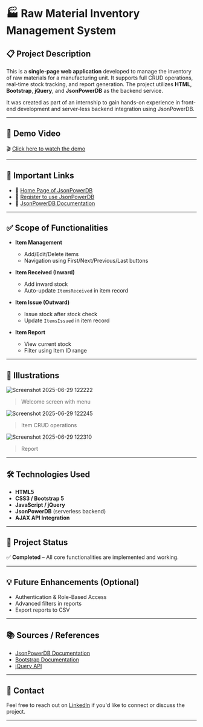 # 🏭 Raw Material Inventory Management System

## 📋 Project Description

This is a **single-page web application** developed to manage the inventory of raw materials for a manufacturing unit. It supports full CRUD operations, real-time stock tracking, and report generation. The project utilizes **HTML**, **Bootstrap**, **jQuery**, and **JsonPowerDB** as the backend service.

It was created as part of an internship to gain hands-on experience in front-end development and server-less backend integration using JsonPowerDB.

---

## 🎥 Demo Video

🎬 [Click here to watch the demo](https://www.loom.com/share/7a68f0b6a6424a1ea669a5c9a0def7e1?sid=6373cbcc-3a74-4184-8080-8552d71cf322)

---

## 🔗 Important Links

- 🔸 [Home Page of JsonPowerDB](https://login2explore.com)
- 🔸 [Register to use JsonPowerDB](http://api.login2explore.com)
- 🔸 [JsonPowerDB Documentation](https://login2explore.com/jpdb/docs.html)

---

## ✅ Scope of Functionalities

- **Item Management**
  - Add/Edit/Delete items
  - Navigation using First/Next/Previous/Last buttons

- **Item Received (Inward)**
  - Add inward stock
  - Auto-update `ItemsReceived` in item record

- **Item Issue (Outward)**
  - Issue stock after stock check
  - Update `ItemsIssued` in item record

- **Item Report**
  - View current stock
  - Filter using Item ID range

---

## 📸 Illustrations

![Screenshot 2025-06-29 122222](https://github.com/user-attachments/assets/9ea57f23-1b27-4cf8-b7dc-4d8fffdcabcc)
> Welcome screen with menu

![Screenshot 2025-06-29 122245](https://github.com/user-attachments/assets/a90ffdd7-b99e-4b91-998a-dfe75b726683)
> Item CRUD operations

![Screenshot 2025-06-29 122310](https://github.com/user-attachments/assets/76a883a3-49f2-4a28-8cc7-d4453f1c8f27)
> Report
---

## 🛠️ Technologies Used

- **HTML5**
- **CSS3 / Bootstrap 5**
- **JavaScript / jQuery**
- **JsonPowerDB** (serverless backend)
- **AJAX API Integration**

---

## 🚧 Project Status

✅ **Completed** – All core functionalities are implemented and working.

---

## 💡 Future Enhancements (Optional)

- Authentication & Role-Based Access
- Advanced filters in reports
- Export reports to CSV

---

## 📚 Sources / References

- [JsonPowerDB Documentation](https://login2explore.com/jpdb/docs.html)
- [Bootstrap Documentation](https://getbootstrap.com)
- [jQuery API](https://api.jquery.com)

---

## 📩 Contact

Feel free to reach out on [LinkedIn](https://linkedin.com/in/ishita-pathunda-8ab902215/) if you'd like to connect or discuss the project.

---
